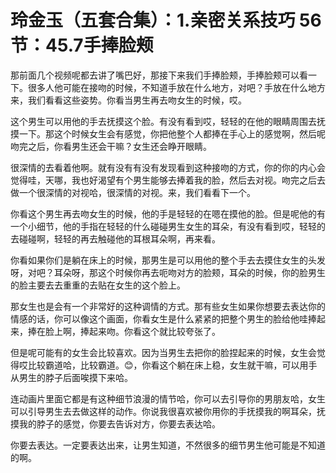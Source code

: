 # 玲金玉（五套合集）：1.亲密关系技巧 56节：45.7手捧脸颊

那前面几个视频呢都去讲了嘴巴好，那接下来我们手捧脸颊，手捧脸颊可以看一下。很多人他可能在接吻的时候，不知道手放在什么地方，对吧？手放在什么地方来，我们看看这些姿势。你看当男生再去吻女生的时候，哎。

这个男生可以用他的手去抚摸这个脸。有没有看到哎，轻轻的在他的眼睛周围去抚摸一下。那这个时候女生会有感觉，你把他整个人都捧在手心上的感觉啊，然后呢吻完之后，你看男生还会干嘛？女生还会睁开眼睛。

很深情的去看着他啊。就有没有有没有发现看到这种接吻的方式，你的你的内心会觉得哇，天哪，我也好渴望有个男生能够去捧着我的脸，然后去对视。吻完之后去做一个很深情的对视哈，很深情的对视。来，我们看看下一个。

你看这个男生再去吻女生的时候，他的手是轻轻的在嗯在摸他的脸。但是呢他的有一个小细节，他的手指在轻轻的什么碰碰男生女生的耳朵，有没有看到哎，轻轻的去碰碰啊，轻轻的再去触碰他的耳根耳朵啊，再来看。

你看如果你们是躺在床上的时候，那男生是可以用他的整个手去去摸住女生的头发呀，对吧？耳朵呀，那这个时候你再去呃吻对方的脸颊，耳朵的时候，你的脸男生的脸主要去去重重的去贴在女生的这个脸上。

那女生也是会有一个非常好的这种调情的方式。那有些女生如果你想要去表达你的情感的话，你可以像这个画面，你看女生是什么紧紧的把整个男生的脸给他哇捧起来，捧在脸上啊，捧起来吻。你看这个就比较夸张了。

但是呢可能有的女生会比较喜欢。因为当男生去把你的脸捏起来的时候，女生会觉得哎比较霸道哈，比较霸道。😊，你看这个躺在床上稳，女生就干嘛，可以用手从男生的脖子后面唉摸下来哈。

连动画片里面它都是有这种细节浪漫的情节哈，你可以去引导你的男朋友哈，女生可以引导男生去去做这样的动作。你说我很喜欢被你用你的手抚摸我的啊耳朵，抚摸我的脖子的感觉，你要去告诉对方，你要去表达哈。

你要去表达。一定要表达出来，让男生知道，不然很多的细节男生他可能是不知道的啊。